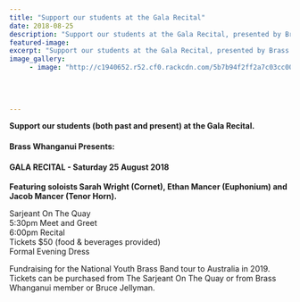 ```yaml
---
title: "Support our students at the Gala Recital"
date: 2018-08-25
description: "Support our students at the Gala Recital, presented by Brass Whanganui on Saturday 25 August..."
featured-image: 
excerpt: "Support our students at the Gala Recital, presented by Brass Whanganui on Saturday 25 August."
image_gallery:
	 - image: "http://c1940652.r52.cf0.rackcdn.com/5b7b94f2ff2a7c03cc000056/Gala-Recital-poster-sarah-wright-mancers-25-aug.gif"
	
	
	
	
---
```


<p><strong>Support our students (both past and present) at the Gala Recital.</strong></p>
<h4>Brass Whanganui Presents:</h4>
<h4>GALA RECITAL - Saturday 25 August 2018</h4>
<p><strong>Featuring soloists Sarah Wright (Cornet), Ethan Mancer (Euphonium) and Jacob Mancer (Tenor Horn).</strong></p>
<p>Sarjeant On The Quay<br />5:30pm Meet and Greet<br />6:00pm Recital<br />Tickets $50 (food &amp; beverages provided)<br />Formal Evening Dress</p>
<p>Fundraising for the National Youth Brass Band tour to Australia in 2019.<br />Tickets can be purchased from The Sarjeant On The Quay or from Brass Whanganui member or Bruce Jellyman.</p>

